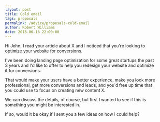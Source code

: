 ```yaml
---
layout: post
title: Cold email
tags: proposals
permalink: /advice/proposals-cold-email
author: Robert Williams
date: 2015-06-16 22:00:00
---
```


Hi John, I read your article about X and I noticed that you're looking to optimize your website for conversions. 

I've been doing landing page optimization for some great startups the past 3 years and I'd like to offer to help you redesign your website and optimize it for conversions. 

That would make your users have a better experience, make you look more professional, get more conversions and leads, and you'd free up time that you could use to focus on creating new content X. 

We can discuss the details, of course, but first I wanted to see if this is something you might be interested in. 

If so, would it be okay if I sent you a few ideas on how I could help?